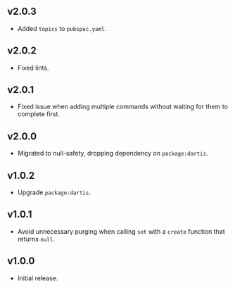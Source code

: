 ## v2.0.3
 * Added `topics` to `pubspec.yaml`.

## v2.0.2
 * Fixed lints.

## v2.0.1
 * Fixed issue when adding multiple commands without waiting for them to complete first.

## v2.0.0
 * Migrated to null-safety, dropping dependency on `package:dartis`.

## v1.0.2
 * Upgrade `package:dartis`.

## v1.0.1
 * Avoid unnecessary purging when calling `set` with a `create` function that
   returns `null`.

## v1.0.0
 * Initial release.
